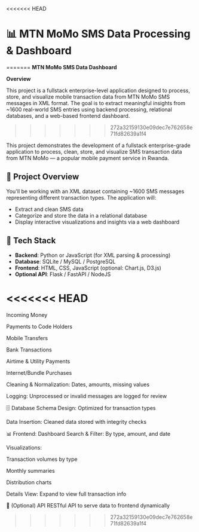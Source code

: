 <<<<<<< HEAD
# 📊 MTN MoMo SMS Data Processing & Dashboard
=======
**MTN MoMo SMS Data Dashboard**


**Overview**

This project is a fullstack enterprise-level application designed to process, store, and visualize mobile transaction data from MTN MoMo SMS messages in XML format. The goal is to extract meaningful insights from ~1600 real-world SMS entries using backend processing, relational databases, and a web-based frontend dashboard.
>>>>>>> 272a32159130e09dec7e762658e71fd82639a1f4

This project demonstrates the development of a fullstack enterprise-grade application to process, clean, store, and visualize SMS transaction data from MTN MoMo — a popular mobile payment service in Rwanda.

## 🚀 Project Overview

You'll be working with an XML dataset containing ~1600 SMS messages representing different transaction types. The application will:

- Extract and clean SMS data
- Categorize and store the data in a relational database
- Display interactive visualizations and insights via a web dashboard

## 🧱 Tech Stack

- **Backend**: Python or JavaScript (for XML parsing & processing)
- **Database**: SQLite / MySQL / PostgreSQL
- **Frontend**: HTML, CSS, JavaScript (optional: Chart.js, D3.js)
- **Optional API**: Flask / FastAPI / NodeJS

<<<<<<< HEAD
=======
 Incoming Money

Payments to Code Holders

Mobile Transfers

Bank Transactions

Airtime & Utility Payments

Internet/Bundle Purchases

Cleaning & Normalization: Dates, amounts, missing values

Logging: Unprocessed or invalid messages are logged for review

🗄️ Database
Schema Design: Optimized for transaction types

Data Insertion: Cleaned data stored with integrity checks

📊 Frontend: Dashboard
Search & Filter: By type, amount, and date

Visualizations:

Transaction volumes by type

Monthly summaries

Distribution charts

Details View: Expand to view full transaction info

🔗 (Optional) API
RESTful API to serve data to frontend dynamically
>>>>>>> 272a32159130e09dec7e762658e71fd82639a1f4

